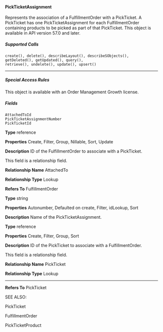 #### PickTicketAssignment

Represents the association of a FulfillmentOrder with a PickTicket. A PickTicket has one PickTicketAssignment for each FulfillmentOrder
containing products to be picked as part of that PickTicket. This object is available in API version 57.0 and later.

##### Supported Calls
```
create(), delete(), describeLayout(), describeSObjects(), getDeleted(), getUpdated(), query(),
retrieve(), undelete(), update(), upsert()

```

-----

##### Special Access Rules

This object is available with an Order Management Growth license.

##### Fields

```
AttachedToId
PickTicketAssignmentNumber
PickTicketId

```

**Type**
reference

**Properties**
Create, Filter, Group, Nillable, Sort, Update

**Description**
ID of the FulfillmentOrder to associate with a PickTicket.

This field is a relationship field.

**Relationship Name**
AttachedTo

**Relationship Type**
Lookup

**Refers To**
FulfillmentOrder

**Type**
string

**Properties**
Autonumber, Defaulted on create, Filter, idLookup, Sort

**Description**
Name of the PickTicketAssignment.

**Type**
reference

**Properties**
Create, Filter, Group, Sort

**Description**
ID of the PickTicket to associate with a FulfillmentOrder.

This field is a relationship field.

**Relationship Name**
PickTicket

**Relationship Type**
Lookup


-----

**Refers To**
PickTicket

SEE ALSO:

PickTicket

FulfillmentOrder

PickTicketProduct
